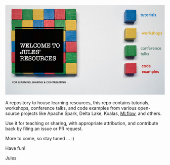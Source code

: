 ![](images/tutorial_welcome_page.png)

A repository to house learning resources, this repo contains tutorials, workshops, conference talks, and code examples from various open-source projects
like Apache Spark, Delta Lake, Koalas, [MLflow](mlflow/README.md), and others.

Use it for teaching or sharing, with appropriate attribution, and contribute back by filing an issue or PR request.

More to come, so stay tuned ... :)

Have fun!

Jules

